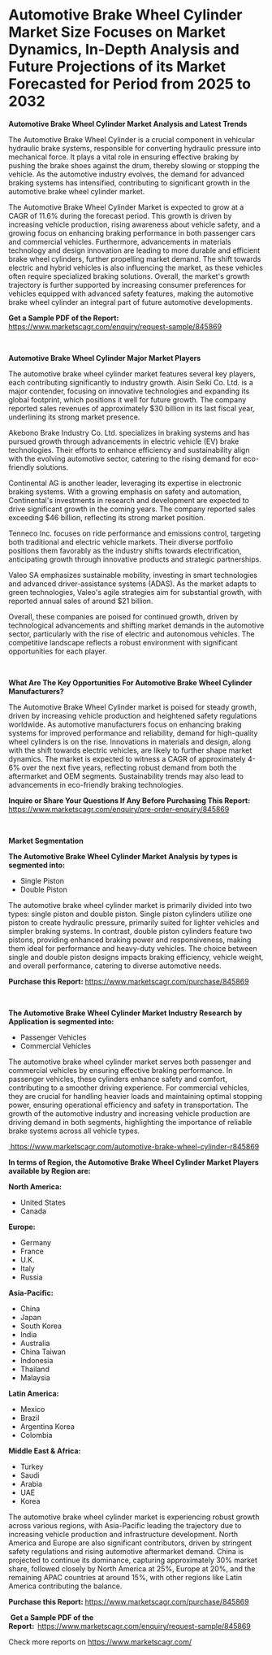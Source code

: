 <p><h1>Automotive Brake Wheel Cylinder Market Size Focuses on Market Dynamics, In-Depth Analysis and Future Projections of its Market Forecasted for Period from 2025 to 2032</h1></p><p><strong>Automotive Brake Wheel Cylinder Market Analysis and Latest Trends</strong></p>
<p><p>The Automotive Brake Wheel Cylinder is a crucial component in vehicular hydraulic brake systems, responsible for converting hydraulic pressure into mechanical force. It plays a vital role in ensuring effective braking by pushing the brake shoes against the drum, thereby slowing or stopping the vehicle. As the automotive industry evolves, the demand for advanced braking systems has intensified, contributing to significant growth in the automotive brake wheel cylinder market.</p><p>The Automotive Brake Wheel Cylinder Market is expected to grow at a CAGR of 11.6% during the forecast period. This growth is driven by increasing vehicle production, rising awareness about vehicle safety, and a growing focus on enhancing braking performance in both passenger cars and commercial vehicles. Furthermore, advancements in materials technology and design innovation are leading to more durable and efficient brake wheel cylinders, further propelling market demand. The shift towards electric and hybrid vehicles is also influencing the market, as these vehicles often require specialized braking solutions. Overall, the market's growth trajectory is further supported by increasing consumer preferences for vehicles equipped with advanced safety features, making the automotive brake wheel cylinder an integral part of future automotive developments.</p></p>
<p><strong>Get a Sample PDF of the Report:&nbsp;</strong> <a href="https://www.marketscagr.com/enquiry/request-sample/845869?utm_campaign=3277&utm_medium=2&utm_source=Github&utm_content=ia&utm_term=30032025&utm_id=automotive-brake-wheel-cylinder">https://www.marketscagr.com/enquiry/request-sample/845869</a></p>
<p>&nbsp;</p>
<p><strong>Automotive Brake Wheel Cylinder Major Market Players</strong></p>
<p><p>The automotive brake wheel cylinder market features several key players, each contributing significantly to industry growth. Aisin Seiki Co. Ltd. is a major contender, focusing on innovative technologies and expanding its global footprint, which positions it well for future growth. The company reported sales revenues of approximately $30 billion in its last fiscal year, underlining its strong market presence.</p><p>Akebono Brake Industry Co. Ltd. specializes in braking systems and has pursued growth through advancements in electric vehicle (EV) brake technologies. Their efforts to enhance efficiency and sustainability align with the evolving automotive sector, catering to the rising demand for eco-friendly solutions.</p><p>Continental AG is another leader, leveraging its expertise in electronic braking systems. With a growing emphasis on safety and automation, Continental's investments in research and development are expected to drive significant growth in the coming years. The company reported sales exceeding $46 billion, reflecting its strong market position.</p><p>Tenneco Inc. focuses on ride performance and emissions control, targeting both traditional and electric vehicle markets. Their diverse portfolio positions them favorably as the industry shifts towards electrification, anticipating growth through innovative products and strategic partnerships.</p><p>Valeo SA emphasizes sustainable mobility, investing in smart technologies and advanced driver-assistance systems (ADAS). As the market adapts to green technologies, Valeo's agile strategies aim for substantial growth, with reported annual sales of around $21 billion.</p><p>Overall, these companies are poised for continued growth, driven by technological advancements and shifting market demands in the automotive sector, particularly with the rise of electric and autonomous vehicles. The competitive landscape reflects a robust environment with significant opportunities for each player.</p></p>
<p>&nbsp;</p>
<p><strong>What Are The Key Opportunities For Automotive Brake Wheel Cylinder Manufacturers?</strong></p>
<p><p>The Automotive Brake Wheel Cylinder market is poised for steady growth, driven by increasing vehicle production and heightened safety regulations worldwide. As automotive manufacturers focus on enhancing braking systems for improved performance and reliability, demand for high-quality wheel cylinders is on the rise. Innovations in materials and design, along with the shift towards electric vehicles, are likely to further shape market dynamics. The market is expected to witness a CAGR of approximately 4-6% over the next five years, reflecting robust demand from both the aftermarket and OEM segments. Sustainability trends may also lead to advancements in eco-friendly braking technologies.</p></p>
<p><strong>Inquire or Share Your Questions If Any Before Purchasing This Report:</strong> <a href="https://www.marketscagr.com/enquiry/pre-order-enquiry/845869?utm_campaign=3277&utm_medium=2&utm_source=Github&utm_content=ia&utm_term=30032025&utm_id=automotive-brake-wheel-cylinder">https://www.marketscagr.com/enquiry/pre-order-enquiry/845869</a></p>
<p>&nbsp;</p>
<p><strong>Market Segmentation</strong></p>
<p><strong>The Automotive Brake Wheel Cylinder Market Analysis by types is segmented into:</strong></p>
<p><ul><li>Single Piston</li><li>Double Piston</li></ul></p>
<p><p>The automotive brake wheel cylinder market is primarily divided into two types: single piston and double piston. Single piston cylinders utilize one piston to create hydraulic pressure, primarily suited for lighter vehicles and simpler braking systems. In contrast, double piston cylinders feature two pistons, providing enhanced braking power and responsiveness, making them ideal for performance and heavy-duty vehicles. The choice between single and double piston designs impacts braking efficiency, vehicle weight, and overall performance, catering to diverse automotive needs.</p></p>
<p><strong>Purchase this Report:&nbsp;</strong><a href="https://www.marketscagr.com/purchase/845869?utm_campaign=3277&utm_medium=2&utm_source=Github&utm_content=ia&utm_term=30032025&utm_id=automotive-brake-wheel-cylinder">https://www.marketscagr.com/purchase/845869</a></p>
<p>&nbsp;</p>
<p><strong>The Automotive Brake Wheel Cylinder Market Industry Research by Application is segmented into:</strong></p>
<p><ul><li>Passenger Vehicles</li><li>Commercial Vehicles</li></ul></p>
<p><p>The automotive brake wheel cylinder market serves both passenger and commercial vehicles by ensuring effective braking performance. In passenger vehicles, these cylinders enhance safety and comfort, contributing to a smoother driving experience. For commercial vehicles, they are crucial for handling heavier loads and maintaining optimal stopping power, ensuring operational efficiency and safety in transportation. The growth of the automotive industry and increasing vehicle production are driving demand in both segments, highlighting the importance of reliable brake systems across all vehicle types.</p></p>
<p><a href="https://www.marketscagr.com/automotive-brake-wheel-cylinder-r845869?utm_campaign=3277&utm_medium=2&utm_source=Github&utm_content=ia&utm_term=30032025&utm_id=automotive-brake-wheel-cylinder">&nbsp;https://www.marketscagr.com/automotive-brake-wheel-cylinder-r845869</a></p>
<p><strong>In terms of Region, the Automotive Brake Wheel Cylinder Market Players available by Region are:</strong></p>
<p>
    <p> <strong> North America: </strong>
        <ul>
            <li>United States</li>
            <li>Canada</li>
        </ul>
        </p> 
    <p> <strong> Europe: </strong>
        <ul>
            <li>Germany</li>
            <li>France</li>
            <li>U.K.</li>
            <li>Italy</li>
            <li>Russia</li>
        </ul>
        </p> 
    <p> <strong> Asia-Pacific: </strong>
        <ul>
            <li>China</li>
            <li>Japan</li>
            <li>South Korea</li>
            <li>India</li>
            <li>Australia</li>
            <li>China Taiwan</li>
            <li>Indonesia</li>
            <li>Thailand</li>
            <li>Malaysia</li>
        </ul>
        </p> 
    <p> <strong> Latin America: </strong>
        <ul>
            <li>Mexico</li>
            <li>Brazil</li>
            <li>Argentina Korea</li>
            <li>Colombia</li>
        </ul>
        </p> 
    <p> <strong> Middle East & Africa: </strong>
        <ul>
            <li>Turkey</li>
            <li>Saudi</li>
            <li>Arabia</li>
            <li>UAE</li>
            <li>Korea</li>
        </ul>
    </p>
    </p>
<p><p>The automotive brake wheel cylinder market is experiencing robust growth across various regions, with Asia-Pacific leading the trajectory due to increasing vehicle production and infrastructure development. North America and Europe are also significant contributors, driven by stringent safety regulations and rising automotive aftermarket demand. China is projected to continue its dominance, capturing approximately 30% market share, followed closely by North America at 25%, Europe at 20%, and the remaining APAC countries at around 15%, with other regions like Latin America contributing the balance.</p></p>
<p><strong>Purchase this Report: </strong><a href="https://www.marketscagr.com/purchase/845869?utm_campaign=3277&utm_medium=2&utm_source=Github&utm_content=ia&utm_term=30032025&utm_id=automotive-brake-wheel-cylinder">https://www.marketscagr.com/purchase/845869</a></p>
<p>&nbsp;<strong>Get a Sample PDF of the Report:&nbsp;&nbsp;</strong><a href="https://www.marketscagr.com/enquiry/request-sample/845869?utm_campaign=3277&utm_medium=2&utm_source=Github&utm_content=ia&utm_term=30032025&utm_id=automotive-brake-wheel-cylinder">https://www.marketscagr.com/enquiry/request-sample/845869</a></p>
<p><strong></strong></p>
<p>Check more reports on <a href="https://www.marketscagr.com/?utm_campaign=3277&utm_medium=2&utm_source=Github&utm_content=ia&utm_term=30032025&utm_id=automotive-brake-wheel-cylinder">https://www.marketscagr.com/</a></p>